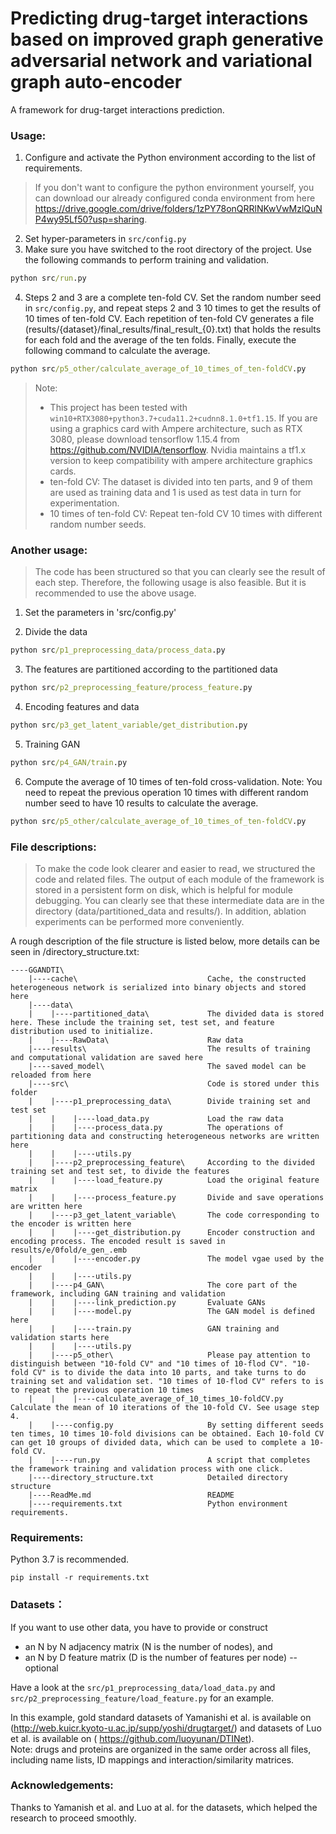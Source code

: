 Predicting drug-target interactions based on improved graph generative adversarial network and variational graph auto-encoder
==============
A framework for drug-target interactions prediction.

### Usage:

1. Configure and activate the Python environment according to the list of requirements. 
> If you don't want to configure the python environment yourself, you can download our already configured conda environment from here https://drive.google.com/drive/folders/1zPY78onQRRlNKwVwMzlQuNP4wy95Lf50?usp=sharing.
2. Set hyper-parameters in `src/config.py`
3. Make sure you have switched to the root directory of the project. Use the following commands to perform training and validation.

```cmd
python src/run.py
```

4. Steps 2 and 3 are a complete ten-fold CV. Set the random number seed in `src/config.py`, and repeat steps 2 and 3 10 times to get the results of 10 times of ten-fold CV. Each repetition of ten-fold CV generates a file (results/{dataset}/final_results/final_result_{0}.txt) that holds the results for each fold and the average of the ten folds. Finally, execute the following command to calculate the average.

```cmd
python src/p5_other/calculate_average_of_10_times_of_ten-foldCV.py
```
> Note: 
> - This project has been tested with ``win10+RTX3080+python3.7+cuda11.2+cudnn8.1.0+tf1.15``. If you are using a graphics card with Ampere architecture, such as RTX 3080, please download tensorflow 1.15.4 from https://github.com/NVIDIA/tensorflow. Nvidia maintains a tf1.x version to keep compatibility with ampere architecture graphics cards.
> - ten-fold CV: The dataset is divided into ten parts, and 9 of them are used as training data and 1 is used as test data in turn for experimentation.
> - 10 times of ten-fold CV: Repeat ten-fold CV 10 times with different random number seeds.

### Another usage:

> The code has been structured so that you can clearly see the result of each step. Therefore, the following usage is also feasible. But it is recommended to use the above usage.

1. Set the parameters in 'src/config.py'

2. Divide the data

```cmd
python src/p1_preprocessing_data/process_data.py
```

3. The features are partitioned according to the partitioned data

```cmd
python src/p2_preprocessing_feature/process_feature.py
```

4. Encoding features and data
```cmd
python src/p3_get_latent_variable/get_distribution.py
```
5. Training GAN
```cmd
python src/p4_GAN/train.py
```
6. Compute the average of 10 times of ten-fold cross-validation. Note: You need to repeat the previous operation 10 times with different random number seed to have 10 results to calculate the average.
```cmd
python src/p5_other/calculate_average_of_10_times_of_ten-foldCV.py
```

### File descriptions:

> To make the code look clearer and easier to read, we structured the code and related files. The output of each module of the framework is stored in a persistent form on disk, which is helpful for module debugging. You can clearly see that these intermediate data are in the directory (data/partitioned_data and results/). In addition, ablation experiments can be performed more conveniently.

A rough description of the file structure is listed below, more details can be seen in /directory_structure.txt:

```plain
----GGANDTI\        
    |----cache\                             Cache, the constructed heterogeneous network is serialized into binary objects and stored here
    |----data\        
    |    |----partitioned_data\             The divided data is stored here. These include the training set, test set, and feature distribution used to initialize.
    |    |----RawData\                      Raw data
    |----results\                           The results of training and computational validation are saved here
    |----saved_model\                       The saved model can be reloaded from here
    |----src\                               Code is stored under this folder
    |    |----p1_preprocessing_data\        Divide training set and test set
    |    |    |----load_data.py             Load the raw data
    |    |    |----process_data.py          The operations of partitioning data and constructing heterogeneous networks are written here
    |    |    |----utils.py                 
    |    |----p2_preprocessing_feature\     According to the divided training set and test set, to divide the features
    |    |    |----load_feature.py          Load the original feature matrix
    |    |    |----process_feature.py       Divide and save operations are written here
    |    |----p3_get_latent_variable\       The code corresponding to the encoder is written here
    |    |    |----get_distribution.py      Encoder construction and encoding process. The encoded result is saved in results/e/0fold/e_gen_.emb
    |    |    |----encoder.py               The model vgae used by the encoder
    |    |    |----utils.py                 
    |    |----p4_GAN\                       The core part of the framework, including GAN training and validation
    |    |    |----link_prediction.py       Evaluate GANs
    |    |    |----model.py                 The GAN model is defined here
    |    |    |----train.py                 GAN training and validation starts here
    |    |    |----utils.py
    |    |----p5_other\                     Please pay attention to distinguish between "10-fold CV" and "10 times of 10-flod CV". "10-fold CV" is to divide the data into 10 parts, and take turns to do training set and validation set. "10 times of 10-flod CV" refers to is to repeat the previous operation 10 times
    |    |    |----calculate_average_of_10_times_10-foldCV.py   Calculate the mean of 10 iterations of the 10-fold CV. See usage step 4.
    |    |----config.py                     By setting different seeds ten times, 10 times 10-fold divisions can be obtained. Each 10-fold CV can get 10 groups of divided data, which can be used to complete a 10-fold CV.
    |    |----run.py                        A script that completes the framework training and validation process with one click.
    |----directory_structure.txt            Detailed directory structure
    |----ReadMe.md                          README
    |----requirements.txt                   Python environment requirements.
```

### Requirements:
Python 3.7 is recommended.

    pip install -r requirements.txt

### Datasets：

If you want to use other data, you have to provide or construct

- an N by N adjacency matrix (N is the number of nodes), and
- an N by D feature matrix (D is the number of features per node) -- optional

Have a look at the `src/p1_preprocessing_data/load_data.py` and `src/p2_preprocessing_feature/load_feature.py` for an example.

In this example, gold standard datasets of Yamanishi et al. is available on (http://web.kuicr.kyoto-u.ac.jp/supp/yoshi/drugtarget/) and datasets of Luo et al. is available on
( https://github.com/luoyunan/DTINet).  
Note: drugs and proteins are organized in the same order across all files, including name lists, ID mappings and interaction/similarity matrices.

### Acknowledgements:

Thanks to Yamanish et al. and Luo at al. for the datasets,
which helped the research to proceed smoothly.
